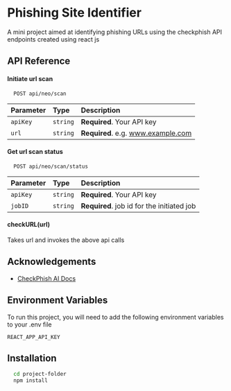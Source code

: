 
# Phishing Site Identifier
A mini project aimed at identifying phishing URLs using the checkphish API endpoints created using react js


## API Reference

#### Initiate url scan

```http
  POST api/neo/scan
```

| Parameter | Type     | Description                |
| :-------- | :------- | :------------------------- |
| `apiKey` | `string` | **Required**. Your API key |
| `url` | `string` | **Required**. e.g. www.example.com |

#### Get url scan status

```http
  POST api/neo/scan/status
```
| Parameter | Type     | Description                |
| :-------- | :------- | :------------------------- |
| `apiKey` | `string` | **Required**. Your API key |
| `jobID` | `string` | **Required**. job id for the initiated job |

#### checkURL(url)
Takes url and invokes the above api calls


## Acknowledgements

 - [CheckPhish AI Docs](https://checkphish.ai/docs/checkphish-api/)


## Environment Variables

To run this project, you will need to add the following environment variables to your .env file

`REACT_APP_API_KEY`


## Installation

```bash
  cd project-folder
  npm install
```
